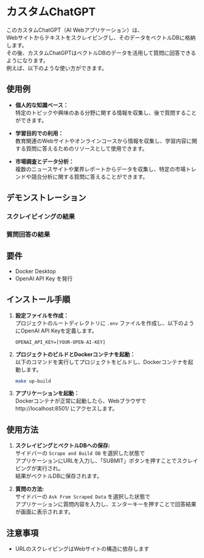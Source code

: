 # カスタムChatGPT
このカスタムChatGPT（AI Webアプリケーション）は、<br>
Webサイトからテキストをスクレイピングし、そのデータをベクトルDBに格納します。<br>
その後、カスタムChatGPTはベクトルDBのデータを活用して質問に回答できるようになります。<br>
例えば、以下のような使い方ができます。

## 使用例
- **個人的な知識ベース：**<br>
  特定のトピックや興味のある分野に関する情報を収集し、後で質問することができます。

- **学習目的での利用：**<br>
  教育関連のWebサイトやオンラインコースから情報を収集し、学習内容に関する質問に答えるためのリソースとして使用できます。

- **市場調査とデータ分析：**<br>
  複数のニュースサイトや業界レポートからデータを収集し、特定の市場トレンドや競合分析に関する質問に答えることができます。

## デモンストレーション
### スクレイビイングの結果

### 質問回答の結果

## 要件
- Docker Desktop
- OpenAI API Key を発行

## インストール手順
1. **設定ファイルを作成：**<br>
   プロジェクトのルートディレクトリに `.env` ファイルを作成し、以下のようにOpenAI API Keyを定義します。
   ```env
   OPENAI_API_KEY=[YOUR-OPEN-AI-KEY]
   ```

2. **プロジェクトのビルドとDockerコンテナを起動：**<br>
   以下のコマンドを実行してプロジェクトをビルドし、Dockerコンテナを起動します。
   ```zsh
   make up-build
   ```

3. **アプリケーションを起動：**<br>
   Dockerコンテナが正常に起動したら、Webブラウザで http://localhost:8501/ にアクセスします。

## 使用方法
1. **スクレイビングとベクトルDBへの保存:**<br>
   サイドバーの `Scrape and Build DB` を選択した状態で<br>
   アプリケーションにURLを入力し、「SUBMIT」ボタンを押すことでスクレイピングが実行され。<br>
   結果がベクトルDBに保存されます。

2. **質問の方法:**<br>
   サイドバーの `Ask From Scraped Data` を選択した状態で<br>
   アプリケーションに質問内容を入力し、エンターキーを押すことで回答結果が画面に表示されます。

## 注意事項
- URLのスクレイピングはWebサイトの構造に依存します
